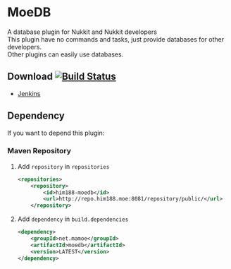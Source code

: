 # MoeDB
  
A database plugin for Nukkit and Nukkit developers   
This plugin have no commands and tasks, just provide databases for other developers.  
Other plugins can easily use databases.


## Download [![Build Status](https://travis-ci.org/Him188/MoeDB.svg?branch=master)](https://travis-ci.org/Him188/MoeDB)
- [Jenkins](http://repo.him188.moe:8080/job/MoeDB)

## Dependency
If you want to depend this plugin:

### Maven Repository

1. Add `repository` in `repositories`
    ```xml
    <repositories>
        <repository>
            <id>him188-moedb</id>
            <url>http://repo.him188.moe:8081/repository/public/</url>
        </repository>
    ```
2. Add `dependency` in `build.dependencies`
    ```xml
    <dependency>
        <groupId>net.mamoe</groupId>
        <artifactId>moedb</artifactId>
        <version>LATEST</version>
    </dependency>
    ```
